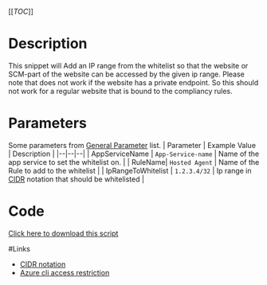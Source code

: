 [[_TOC_]]

# Description
This snippet will Add an IP range from the whitelist so that the website or SCM-part of the website can be accessed by the given ip range. Please note that does not work if the website has a private endpoint. So this should not work for a regular website that is bound to the compliancy rules.

# Parameters
Some parameters from [General Parameter](/Azure/Azure-CLI-Snippets) list.
| Parameter | Example Value | Description |
|--|--|--|
| AppServiceName | `App-Service-name` | Name of the app service to set the whitelist on. | 
| RuleName| `Hosted Agent` | Name of the Rule to add to the whitelist  |
| IpRangeToWhitelist | `1.2.3.4/32` | Ip range in [CIDR](https://en.wikipedia.org/wiki/Classless_Inter-Domain_Routing) notation that should be whitelisted |  

# Code
[Click here to download this script](../../../../src/App-Services/Add-IP-Whitelist-for-App-Service.ps1)

#Links

- [CIDR notation](https://en.wikipedia.org/wiki/Classless_Inter-Domain_Routing)
- [Azure cli access restriction](https://docs.microsoft.com/en-us/cli/azure/webapp/config/access-restriction?view=azure-cli-latest)

